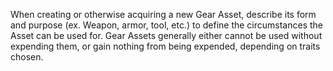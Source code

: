 When creating or otherwise acquiring a new Gear Asset, describe its form and purpose (ex. Weapon, armor, tool, etc.) to define the circumstances the Asset can be used for. Gear Assets generally either cannot be used without expending them, or gain nothing from being expended, depending on traits chosen.